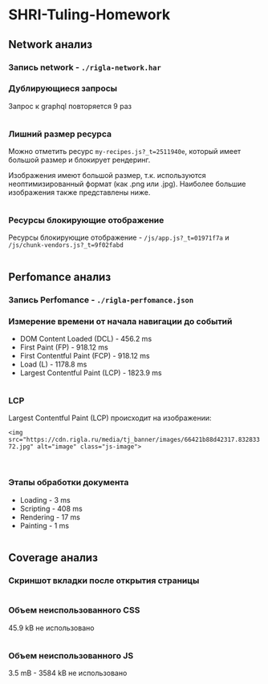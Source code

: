 # SHRI-Tuling-Homework

## Network анализ

### Запись network - `./rigla-network.har`

### Дублирующиеся запросы

Запрос к graphql повторяется 9 раз

<img src="./img/network-duplicates.png" style="max-width: 900px" alt="">

### Лишний размер ресурса

Можно отметить ресурс `my-recipes.js?_t=2511940e`, который имеет большой размер и блокирует рендеринг.

Изображения имеют большой размер, т.к. используются неоптимизированный формат (как .png или .jpg).
Наиболее большие изображения также представлены ниже.

<img src="./img/network-oversize.png" style="max-width: 900px" alt="">

### Ресурсы блокирующие отображение

Ресурсы блокирующие отображение - `/js/app.js?_t=01971f7a` и `/js/chunk-vendors.js?_t=9f02fabd`

<img src="./img/network-blocking.png" style="max-width: 900px" alt="">

## Perfomance анализ

### Запись Perfomance - `./rigla-perfomance.json`

### Измерение времени от начала навигации до событий
 - DOM Content Loaded (DCL) - 456.2 ms
 - First Paint (FP) - 918.12 ms
 - First Contentful Paint (FCP) - 918.12 ms
 - Load (L) - 1178.8 ms
 - Largest Contentful Paint (LCP) - 1823.9 ms

<img src="./img/events-timing.png" style="max-width: 900px" alt="">

### LCP
Largest Contentful Paint (LCP) происходит на изображении:

`<img src="https://cdn.rigla.ru/media/tj_banner/images/66421b88d42317.83283372.jpg" alt="image" class="js-image">`

<img src="./img/LCP-element.png" style="max-width: 320px" alt="">
<img src="./img/LCP-DOM.png" style="max-width: 530px" alt="">

### Этапы обработки документа
 - Loading - 3 ms
 - Scripting - 408 ms
 - Rendering - 17 ms
 - Painting - 1 ms

<img src="./img/perfomance-summary.png" style="max-width: 400px" alt="">

## Coverage анализ

### Скриншот вкладки после открытия страницы
<img src="./img/coverage-screenshot.png" style="max-width: 900px" alt="">

### Объем неиспользованного CSS
45.9 kB не использовано

<img src="./img/css-coverage.png" style="max-width: 900px" alt="">

### Объем неиспользованного JS
3.5 mB - 3584 kB не использовано

<img src="./img/js-coverage.png" style="max-width: 900px" alt="">
